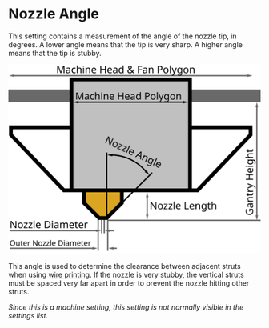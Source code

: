 Nozzle Angle
====
This setting contains a measurement of the angle of the nozzle tip, in degrees. A lower angle means that the tip is very sharp. A higher angle means that the tip is stubby.

![Dimensions of the print head](../images/head_dimensions.svg)

This angle is used to determine the clearance between adjacent struts when using [wire printing](../experimental/wireframe_enabled.md). If the nozzle is very stubby, the vertical struts must be spaced very far apart in order to prevent the nozzle hitting other struts.

*Since this is a machine setting, this setting is not normally visible in the settings list.*
